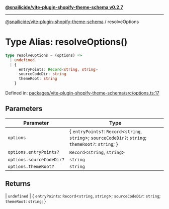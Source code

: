 [**@snailicide/vite-plugin-shopify-theme-schema v0.2.7**](../README.md)

---

[@snailicide/vite-plugin-shopify-theme-schema](../README.md) / resolveOptions

# Type Alias: resolveOptions()

```ts
type resolveOptions = (options) =>
  | undefined
  | {
      entryPoints: Record<string, string>
      sourceCodeDir: string
      themeRoot: string
    }
```

Defined in:
[packages/vite-plugin-shopify-theme-schema/src/options.ts:17](https://github.com/gbtunney/snailicide-monorepo/blob/master/packages/vite-plugin-shopify-theme-schema/src/options.ts#L17)

## Parameters

| Parameter                | Type                                                                                                  |
| ------------------------ | ----------------------------------------------------------------------------------------------------- |
| `options`                | { `entryPoints?`: `Record`<`string`, `string`>; `sourceCodeDir?`: `string`; `themeRoot?`: `string`; } |
| `options.entryPoints?`   | `Record`<`string`, `string`>                                                                          |
| `options.sourceCodeDir?` | `string`                                                                                              |
| `options.themeRoot?`     | `string`                                                                                              |

## Returns

| `undefined` | { `entryPoints`: `Record`<`string`, `string`>; `sourceCodeDir`:
`string`; `themeRoot`: `string`; }
